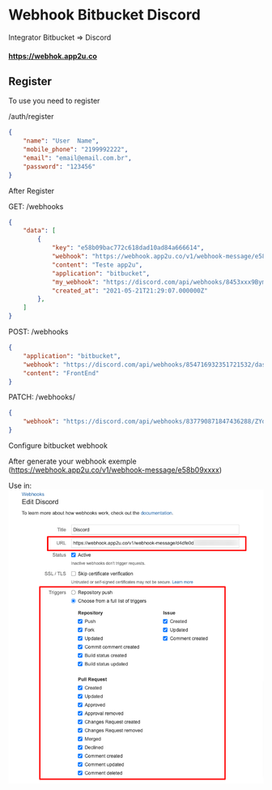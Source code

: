 # Webhook Bitbucket Discord

Integrator Bitbucket => Discord

#### https://webhok.app2u.co

## Register
To use you need to register

/auth/register
```json
{
    "name": "User  Name",
    "mobile_phone": "2199992222",
    "email": "email@email.com.br",
    "password": "123456"
}
```

After Register 

GET: /webhooks

```json
{
    "data": [
        {
            "key": "e58b09bac772c618dad10ad84a666614",
            "webhook": "https://webhook.app2u.co/v1/webhook-message/e58b09xxxx",
            "content": "Teste app2u",
            "application": "bitbucket",
            "my_webhook": "https://discord.com/api/webhooks/8453xxx9BymKxrE2M4XVQ9OisdcAbEfcRbsgVSfjIjcEsdEZI-13lmhKhr",
            "created_at": "2021-05-21T21:29:07.000000Z"
        },
    ]
}
```

POST: /webhooks

```json
{
    "application": "bitbucket",
    "webhook": "https://discord.com/api/webhooks/854716932351721532/dasdsadsZ99BAFex6xJgEU",
    "content": "FrontEnd"
}
```

PATCH: /webhooks/<key>

```json
{
    "webhook": "https://discord.com/api/webhooks/837790871847436288/ZYdF3af7fBa9fY-sRExxxgc"
}
```

Configure bitbucket webhook

After generate your webhook exemple (https://webhook.app2u.co/v1/webhook-message/e58b09xxxx)

Use in:
![alt text](https://github.com/frf/images-apps/blob/main/discord-message/bitbucket.png?raw=true)

